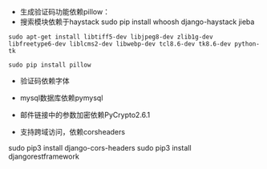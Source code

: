 - 生成验证码功能依赖pillow：
- 搜索模块依赖于haystack
sudo pip install whoosh django-haystack jieba

```
sudo apt-get install libtiff5-dev libjpeg8-dev zlib1g-dev libfreetype6-dev liblcms2-dev libwebp-dev tcl8.6-dev tk8.6-dev python-tk

sudo pip install pillow
```
- 验证码依赖字体
- mysql数据库依赖pymysql

- 邮件链接中的参数加密依赖PyCrypto2.6.1

- 支持跨域访问，依赖corsheaders

sudo pip3 install django-cors-headers
sudo pip3 install djangorestframework
